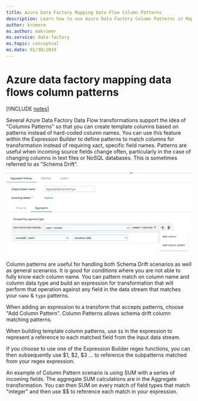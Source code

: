 ```yaml
---
title: Azure Data Factory Mapping Data Flow Column Patterns
description: Learn how to use Azure Data Factory Column Patterns in Mapping Dta Flow to create generalized template patterns for transforming fields in a data flow without regard to the underlying schema metadata
author: kromerm
ms.author: makromer
ms.service: data-factory
ms.topic: conceptual
ms.date: 01/30/2019
---
```


# Azure data factory mapping data flows column patterns

[!INCLUDE [notes](../../includes/data-factory-data-flow-preview.md)]

Several Azure Data Factory Data Flow transformations support the idea of "Columns Patterns" so that you can create template columns based on patterns instead of hard-coded column names. You can use this feature within the Expression Builder to define patterns to match columns for transformation instead of requiring xact, specific field names. Patterns are useful when incoming source fields change often, particularly in the case of changing columns in text files or NoSQL databases. This is sometimes referred to as "Schema Drift".

![column patterns](media/data-flow/columnpattern2.png "Column Patterns")

Column patterns are useful for handling both Schema Drift scenarios as well as general scenarios. It is good for conditions where you are not able to fully know each column name. You can pattern match on column name and column data type and build an expression for transformation that will perform that operation against any field in the data stream that matches your `name` & `type` patterns.

When adding an expression to a transform that accepts patterns, choose "Add Column Pattern". Column Patterns allows schema drift column matching patterns.

When building template column patterns, use `$$` in the expression to represent a reference to each matched field from the input data stream.

If you choose to use one of the Expression Builder regex functions, you can then subsequently use $1, $2, $3 ... to reference the subpatterns matched from your regex expression.

An example of Column Pattern scenario is using SUM with a series of incoming fields. The aggregate SUM calculations are in the Aggregate transformation. You can then SUM on every match of field types that match "integer" and then use $$ to reference each match in your expression.
